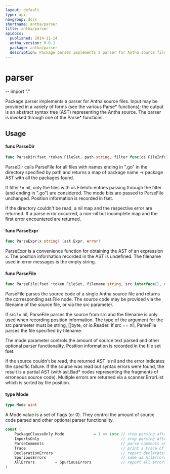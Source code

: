 ```yaml
---
layout: default
type: api
navgroup: docs
shortname: antha/parser
title: antha/parser
apidocs:
  published: 2014-11-14
  antha_version: 0.0.1
  package: antha/parser
  description: Package parser implements a parser for Antha source files.
---
```

# parser
--
    import "."

Package parser implements a parser for Antha source files. Input may be provided in
a variety of forms (see the various Parse* functions); the output is an abstract
syntax tree (AST) representing the Antha source. The parser is invoked through one
of the Parse* functions.

## Usage

#### func  ParseDir

```go
func ParseDir(fset *token.FileSet, path string, filter func(os.FileInfo) bool, mode Mode) (pkgs map[string]*ast.Package, first error)
```
ParseDir calls ParseFile for all files with names ending in ".go" in the
directory specified by path and returns a map of package name -> package AST
with all the packages found.

If filter != nil, only the files with os.FileInfo entries passing through the
filter (and ending in ".go") are considered. The mode bits are passed to
ParseFile unchanged. Position information is recorded in fset.

If the directory couldn't be read, a nil map and the respective error are
returned. If a parse error occurred, a non-nil but incomplete map and the first
error encountered are returned.

#### func  ParseExpr

```go
func ParseExpr(x string) (ast.Expr, error)
```
ParseExpr is a convenience function for obtaining the AST of an expression x.
The position information recorded in the AST is undefined. The filename used in
error messages is the empty string.

#### func  ParseFile

```go
func ParseFile(fset *token.FileSet, filename string, src interface{}, mode Mode) (f *ast.File, err error)
```
ParseFile parses the source code of a single Antha source file and returns the
corresponding ast.File node. The source code may be provided via the filename of
the source file, or via the src parameter.

If src != nil, ParseFile parses the source from src and the filename is only
used when recording position information. The type of the argument for the src
parameter must be string, []byte, or io.Reader. If src == nil, ParseFile parses
the file specified by filename.

The mode parameter controls the amount of source text parsed and other optional
parser functionality. Position information is recorded in the file set fset.

If the source couldn't be read, the returned AST is nil and the error indicates
the specific failure. If the source was read but syntax errors were found, the
result is a partial AST (with ast.Bad* nodes representing the fragments of
erroneous source code). Multiple errors are returned via a scanner.ErrorList
which is sorted by file position.

#### type Mode

```go
type Mode uint
```

A Mode value is a set of flags (or 0). They control the amount of source code
parsed and other optional parser functionality.

```go
const (
	PackageClauseOnly Mode             = 1 << iota // stop parsing after package clause
	ImportsOnly                                    // stop parsing after import declarations
	ParseComments                                  // parse comments and add them to AST
	Trace                                          // print a trace of parsed productions
	DeclarationErrors                              // report declaration errors
	SpuriousErrors                                 // same as AllErrors, for backward-compatibility
	AllErrors         = SpuriousErrors             // report all errors (not just the first 10 on different lines)
)
```
